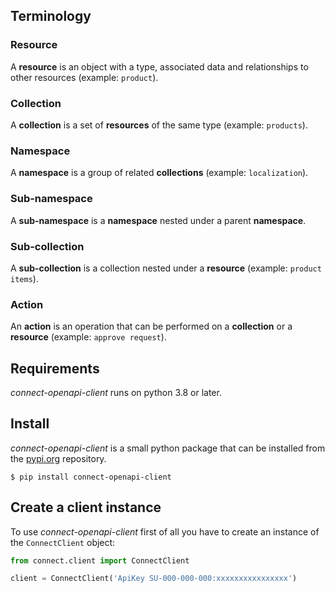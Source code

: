 ## Terminology

### Resource

A **resource** is an object with a type, associated data and relationships to other resources (example: `product`).

### Collection

A **collection** is a set of **resources** of the same type (example: `products`).

### Namespace

A **namespace** is a group of related **collections** (example: `localization`).

### Sub-namespace

A **sub-namespace** is a **namespace** nested under a parent **namespace**.

### Sub-collection

A **sub-collection** is a collection nested under a **resource** (example: `product items`).

### Action

An **action** is an operation that can be performed on a **collection** or a **resource** (example: `approve request`).


## Requirements

*connect-openapi-client* runs on python 3.8 or later.

## Install

*connect-openapi-client* is a small python package that can be installed
from the [pypi.org](https://pypi.org/project/connect-openapi-client/) repository.

```
$ pip install connect-openapi-client
```

## Create a client instance

To use *connect-openapi-client* first of all you have to create an instance of the `ConnectClient` object:

```python
from connect.client import ConnectClient

client = ConnectClient('ApiKey SU-000-000-000:xxxxxxxxxxxxxxxx')
```
